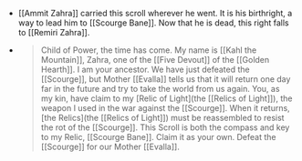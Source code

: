 - [[Ammit Zahra]] carried this scroll wherever he went. It is his birthright, a way to lead him to [[Scourge Bane]]. Now that he is dead, this right falls to [[Remiri Zahra]].
- > Child of Power, the time has come. My name is [[Kahl the Mountain]], Zahra, one of the [[Five Devout]] of the [[Golden Hearth]]. I am your ancestor. We have just defeated the [[Scourge]], but Mother [[Evalla]] tells us that it will return one day far in the future and try to take the world from us again. You, as my kin, have claim to my [Relic of Light](the [[Relics of Light]]), the weapon I used in the war against the [[Scourge]]. When it returns, [the Relics](the [[Relics of Light]]) must be reassembled to resist the rot of the [[Scourge]]. This Scroll is both the compass and key to my Relic, [[Scourge Bane]]. Claim it as your own. Defeat the [[Scourge]] for our Mother [[Evalla]].